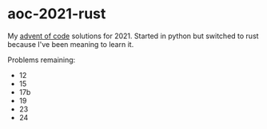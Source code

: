 # aoc-2021-rust

My [advent of code](https://adventofcode.com) solutions for 2021. Started in python but switched to rust because I've been meaning to learn it.

Problems remaining:
- 12
- 15
- 17b
- 19
- 23
- 24
